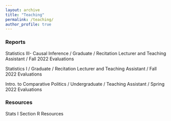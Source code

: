 ```yaml
---
layout: archive
title: "Teaching"
permalink: /teaching/
author_profile: true
---
```


### Reports 

Statistics III- Causal Inference / Graduate / Recitation Lecturer and Teaching Assistant / Fall 2022 Evaluations

Statistics I / Graduate / Recitation Lecturer and Teaching Assistant / Fall 2022 Evaluations

Intro. to Comparative Politics / Undergraduate / Teaching Assistant / Spring 2022 Evaluations 

### Resources

Stats I Section R Resources